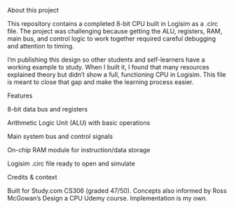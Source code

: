 About this project

This repository contains a completed 8-bit CPU built in Logisim as a .circ file. The project was challenging because getting the ALU, registers, RAM, main bus, and control logic to work together required careful debugging and attention to timing.

I’m publishing this design so other students and self-learners have a working example to study. When I built it, I found that many resources explained theory but didn’t show a full, functioning CPU in Logisim. This file is meant to close that gap and make the learning process easier.

Features

8-bit data bus and registers

Arithmetic Logic Unit (ALU) with basic operations

Main system bus and control signals

On-chip RAM module for instruction/data storage

Logisim .circ file ready to open and simulate

Credits & context

Built for Study.com CS306 (graded 47/50). Concepts also informed by Ross McGowan’s Design a CPU Udemy course. Implementation is my own.
